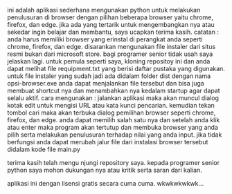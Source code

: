 ini adalah aplikasi sederhana mengunakan python untuk melakukan penulusuran di browser dengan pilihan beberapa browser yaitu chrome, firefox, dan edge. 
jika ada yang tertarik untuk mengembangkan nya atau sekedar ingin belajar dan membantu, saya ucapkan terima kasih. 
catatan :
anda harus memiliki browser yang erinstal di perangkat anda seperti chrome, firefox, dan edge. 
disarankan mengunakan file instaler dari situs resmi bukan dari microsoft store. 
bagi programer senior tidak usah saya jelaskan lagi. 
untuk pemula seperti saya,   kloning repositoy ini dan anda dapat melihat file requipment.txt yang berisi daftar pustaka yang digunakan. 
untuk file instaler yang sudah jadi ada didalam folder dist dengan nama opsi-browser.exe 
anda dapat menjalankan file tersebut dan bisa juga membuat shortcut nya dan menambahkan nya kedalam startup agar dapat selalu aktif. 
cara mengunakan : 
jalankan aplikasi maka akan muncul dialog kotak edit untuk mengisi URL atau kata kunci pencarian. 
kemudian tekan tombol cari maka akan terbuka dialog pemilihan browser seperti chrome, firefox, dan edge. 
anda dapat memilih salah satu nya dan setelah anda klik atau enter maka program akan tertutup dan membuka browser yang anda pilih serta melakukan penulusuran terhadap nilai yang anda input. 
jika tidak berfungsi anda dapat merubah jalur file dari instalasi browser tersebut didalam kode file main.py

terima kasih telah mengu njungi repository saya. 
kepada programer senior python saya mohon dukungan nya atau kritik serta saran dari kalian.  

aplikasi ini dengan lisensi gratis secara cuma cuma. wkwkwkwkwk... 
